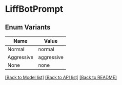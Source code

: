 # LiffBotPrompt

## Enum Variants

| Name | Value |
|---- | -----|
| Normal | normal |
| Aggressive | aggressive |
| None | none |


[[Back to Model list]](../README.md#documentation-for-models) [[Back to API list]](../README.md#documentation-for-api-endpoints) [[Back to README]](../README.md)


